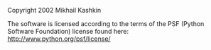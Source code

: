 Copyright 2002 Mikhail Kashkin

The software is licensed according to the terms of the PSF (Python Software Foundation) license found here: http://www.python.org/psf/license/